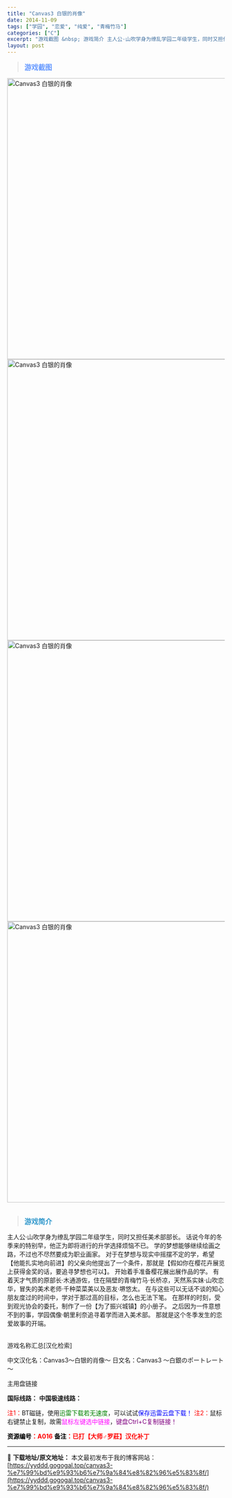 ```yaml
---
title: "Canvas3 白银的肖像"
date: 2014-11-09
tags: ["学园", "恋爱", "纯爱", "青梅竹马"]
categories: ["C"]
excerpt: "游戏截图 &nbsp; 游戏简介 主人公·山吹学身为缭乱学园二年级学生，同时又担任美术部部长。 话说今年的冬季来的特别早，他正为即将进行的升学选择烦恼不已。 学的梦想能够继续绘画之路，不过也不尽然要成为职业画家。 对于在梦想与现实中摇摆不定的学，希望【他能扎实地向前进】的父亲向他提出了一个条件，那就&hellip;"
layout: post
---
```


<div>
<blockquote><b><span style="font-size: 12pt; color: #6699ff;">游戏截图</span></b></blockquote>
<div><img title="点击放大" src="https://yyddd.gogogal.top/wp-content/uploads/2025/04/20250429_6810e51348d50.webp" alt="Canvas3 白银的肖像" width="650" /></div>
<div><img title="点击放大" src="https://yyddd.gogogal.top/wp-content/uploads/2025/04/20250429_6810e5153a3a2.webp" alt="Canvas3 白银的肖像" width="650" /></div>
<div><img title="点击放大" src="https://yyddd.gogogal.top/wp-content/uploads/2025/04/20250429_6810e516d0cb8.webp" alt="Canvas3 白银的肖像" width="650" /></div>
<div><img title="点击放大" src="https://yyddd.gogogal.top/wp-content/uploads/2025/04/20250429_6810e519a7d9f.webp" alt="Canvas3 白银的肖像" width="650" /></div>
&nbsp;
<blockquote><b><span style="font-size: 12pt; color: #3399cc;">游戏简介</span></b></blockquote>
<div>主人公·山吹学身为缭乱学园二年级学生，同时又担任美术部部长。
话说今年的冬季来的特别早，他正为即将进行的升学选择烦恼不已。
学的梦想能够继续绘画之路，不过也不尽然要成为职业画家。
对于在梦想与现实中摇摆不定的学，希望【他能扎实地向前进】的父亲向他提出了一个条件，那就是【假如你在樱花卉展览上获得金奖的话，要追寻梦想也可以】。
开始着手准备樱花展出展作品的学。
有着天才气质的原部长·木通游佐，住在隔壁的青梅竹马·长桥凉，天然系实妹·山吹恋华，冒失的美术老师·千种菜菜美以及恶友·堺悠太。
在与这些可以无话不谈的知心朋友度过的时间中，学对于那过高的目标，怎么也无法下笔。
在那样的时刻，受到观光协会的委托，制作了一份【为了振兴城镇】的小册子。
之后因为一件意想不到的事，学园偶像·朝里利奈追寻着学而进入美术部。
那就是这个冬季发生的恋爱故事的开端。</div>
&nbsp;

游戏名称汇总[汉化检索]

中文汉化名：Canvas3～白银的肖像～
日文名：Canvas3 ～白銀のポートレート～

</div>
<div class="panel panel-primary">
<div class="panel-heading">主用盘链接</div>
<div class="panel-body">

<b>国际线路：</b>
<b>中国极速线路：</b>


<span style="color: #ff0000;">注1：</span>BT磁链，使用<span style="color: #008000;">迅雷下载若无速度</span>，可以试试<span style="color: #0000ff;">保存迅雷云盘下载！</span>
<span style="color: #ff0000;">注2：</span>鼠标右键禁止复制，故需<span style="color: #ff00ff;">鼠标左键选中链接</span>，<span style="color: #800080;">键盘Ctrl+C复制链接！</span>

</div>
<div class="panel-footer"><span style="color: #ff0000;"><b><span style="color: #000000;">资源编号</span>：A016</b></span>
<span style="color: #ff0000;"><b><span style="color: #000000;">备注</span>：已打【大师♂罗莊】汉化补丁</b></span></div>
</div>

---
📖 **下载地址/原文地址：** 本文最初发布于我的博客网站：[https://yyddd.gogogal.top/canvas3-%e7%99%bd%e9%93%b6%e7%9a%84%e8%82%96%e5%83%8f/](https://yyddd.gogogal.top/canvas3-%e7%99%bd%e9%93%b6%e7%9a%84%e8%82%96%e5%83%8f/)

